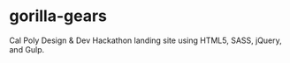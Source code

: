 # gorilla-gears
Cal Poly Design &amp; Dev Hackathon landing site using HTML5, SASS, jQuery, and Gulp. 
